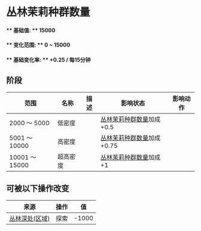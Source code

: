 # 丛林茉莉种群数量  
#### ** 基础值: ** 15000   
#### ** 变化范围: ** 0 ~ 15000  
#### ** 基础变化率: ** +0.25 / 每15分钟  
## 阶段  
范围  |  名称  |  描述  |  影响状态  |  影响动作  
----  |  ----  |  ----  |  ----  |  ----  
2000 ～ 5000  |  低密度  |    |  [丛林茉莉种群数量](Jasmine_JunglePop.md)加成+0.5  |    
5001 ～ 10000  |  高密度  |    |  [丛林茉莉种群数量](Jasmine_JunglePop.md)加成+0.75  |    
10001 ～ 15000  |  超高密度  |    |  [丛林茉莉种群数量](Jasmine_JunglePop.md)加成+1  |    
## 可被以下操作改变  
来源  |  操作  |  值  
----  |  ----  |  ----  
[丛林深处(区域)](DeepJungle.md)  |  探索  |  -1000  
